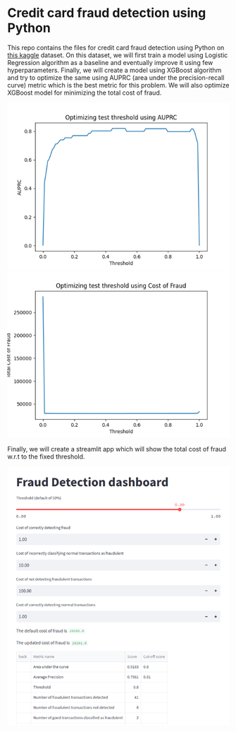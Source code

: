 # Credit card fraud detection using Python

This repo contains the files for credit card fraud detection using Python on [this kaggle](https://www.kaggle.com/datasets/mlg-ulb/creditcardfraud) dataset. On this dataset, we will first train a model using Logistic Regression algorithm as a baseline and eventually improve it using few hyperparameters. Finally, we will create a model using XGBoost algorithm and try to optimize the same using AUPRC (area under the precision-recall curve) metric which is the best metric for this problem. We will also optimize XGBoost model for minimizing the total cost of fraud. 

![AUPRC](./Optimizing-threshold-AUPRC.png)
![TCF](./Optimizing-threshold%20-Total-Cost-of-Fraud.png)

Finally, we will create a streamlit app which will show the total cost of fraud w.r.t to the fixed threshold.

![](./app.png)

